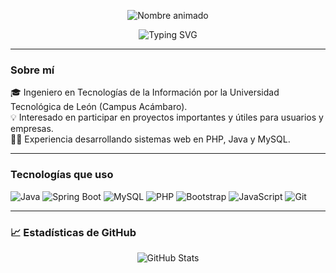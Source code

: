 <p align="center">
  <img src="https://readme-typing-svg.herokuapp.com?font=Fira+Code&size=30&duration=12000&pause=1000&color=6F37AC&center=true&vCenter=true&width=600&lines=Eber+Emanuel+Hernandez+Martinez" alt="Nombre animado" />
</p>

<p align="center">
  <img src="https://readme-typing-svg.herokuapp.com?font=Fira+Code&size=22&duration=3000&pause=1000&color=6F37AC&center=true&vCenter=true&width=435&lines=Programador+Fullstack;Ingeniero+TI;Programador+Java" alt="Typing SVG" />
</p>

---

### Sobre mí

🎓 Ingeniero en Tecnologías de la Información por la Universidad Tecnológica de León (Campus Acámbaro).    
💡 Interesado en participar en proyectos importantes y útiles para usuarios y empresas.  
👨‍💻 Experiencia desarrollando sistemas web en PHP, Java y MySQL.  

---

### Tecnologías que uso

![Java](https://img.shields.io/badge/Java-%23007396?style=for-the-badge&logo=java&logoColor=white)
![Spring Boot](https://img.shields.io/badge/Spring_Boot-%236DB33F?style=for-the-badge&logo=spring-boot&logoColor=white)
![MySQL](https://img.shields.io/badge/MySQL-%2300f?style=for-the-badge&logo=mysql&logoColor=white)
![PHP](https://img.shields.io/badge/PHP-%23777BB4?style=for-the-badge&logo=php&logoColor=white)
![Bootstrap](https://img.shields.io/badge/Bootstrap-%23563D7C?style=for-the-badge&logo=bootstrap&logoColor=white)
![JavaScript](https://img.shields.io/badge/JavaScript-%23F7DF1E?style=for-the-badge&logo=javascript&logoColor=black)
![Git](https://img.shields.io/badge/Git-%23F05033?style=for-the-badge&logo=git&logoColor=white)

---

### 📈 Estadísticas de GitHub

<p align="center">
  <img src="https://github-readme-stats.vercel.app/api?username=EberEHM&show_icons=true&theme=radical" alt="GitHub Stats" />
</p>


